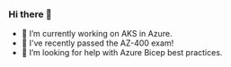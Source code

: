 ### Hi there 👋

<!--
**michaelrsee/michaelrsee** is a ✨ _special_ ✨ repository because its `README.md` (this file) appears on your GitHub profile.

Here are some ideas to get you started:
-->

- 🔭 I’m currently working on AKS in Azure.
- 🌱 I've recently passed the AZ-400 exam!
- 🤔 I’m looking for help with Azure Bicep best practices.
